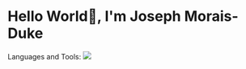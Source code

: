 # Hello World👋, I'm Joseph Morais-Duke

Languages and Tools:
<img src="https://github-readme-stats.vercel.app/api/top-langs/?username=voyager19878"/>



